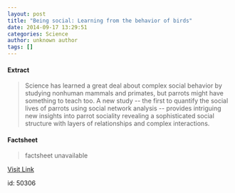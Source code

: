 ```yaml
---
layout: post
title: "Being social: Learning from the behavior of birds"
date: 2014-09-17 13:29:51
categories: Science
author: unknown author
tags: []
---
```



#### Extract
>Science has learned a great deal about complex social behavior by studying nonhuman mammals and primates, but parrots might have something to teach too. A new study -- the first to quantify the social lives of parrots using social network analysis -- provides intriguing new insights into parrot sociality revealing a sophisticated social structure with layers of relationships and complex interactions.

#### Factsheet
>factsheet unavailable

[Visit Link](http://feeds.sciencedaily.com/~r/sciencedaily/~3/6JKo3OgCZdM/140917092951.htm)

id:   50306
